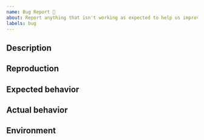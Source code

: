 ```yaml
---
name: Bug Report 🐞
about: Report anything that isn't working as expected to help us improve
labels: bug
---
```


## Description

<!-- A clear and concise description of what the bug is. -->

## Reproduction

<!-- Steps describing how to reproduce the issue. Providing code snippets or an entire demo project is highly appreciated, as they make the issue much easier to diagnose. -->

## Expected behavior

<!-- What should happen? -->

## Actual behavior

<!-- What actually happened. A screenshot may be provided here if applicable. -->

## Environment

<!-- Please run `npx envinfo --system --browsers --binaries --npmPackages standard-hooks,react --markdown | npx clipboard-cli` in your project directory and paste the output here. -->
